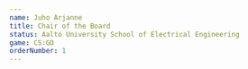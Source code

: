 ```yaml
---
name: Juho Arjanne
title: Chair of the Board
status: Aalto University School of Electrical Engineering
game: CS:GO
orderNumber: 1
---
```

